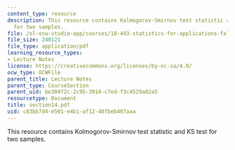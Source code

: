 ```yaml
---
content_type: resource
description: This resource contains Kolmogorov-Smirnov test statistic and KS test
  for two samples.
file: /ol-ocw-studio-app/courses/18-443-statistics-for-applications-fall-2006/c83bb7d4e501e4b1af1240fbeb407aaa_section14.pdf
file_size: 240121
file_type: application/pdf
learning_resource_types:
- Lecture Notes
license: https://creativecommons.org/licenses/by-nc-sa/4.0/
ocw_type: OCWFile
parent_title: Lecture Notes
parent_type: CourseSection
parent_uid: be304f2c-2c95-3914-c7ed-f3c4529a02a5
resourcetype: Document
title: section14.pdf
uid: c83bb7d4-e501-e4b1-af12-40fbeb407aaa
---
```

This resource contains Kolmogorov-Smirnov test statistic and KS test for two samples.